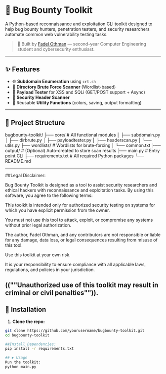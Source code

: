 # 🐞 Bug Bounty Toolkit

A Python-based reconnaissance and exploitation CLI toolkit designed to help bug bounty hunters, penetration testers, and security researchers automate common web vulnerability testing tasks.

> 🔐 Built by [Fadel  Othman](https://github.com/FadelOthman142/) — second-year Computer Engineering student and cybersecurity enthusiast.

---

## ✨ Features

- 🌐 **Subdomain Enumeration** using `crt.sh`
- 📁 **Directory Brute Force Scanner** (Wordlist-based)
- 🧪 **Payload Tester** for XSS and SQLi (GET/POST support + Async)
- 🔐 **Security Header Scanner**
- 🧰 Reusable **Utility Functions** (colors, saving, output formatting)

---

## 📂 Project Structure
bugbounty-toolkit/
├── core/ # All functional modules
│ ├── subdomain.py
│ ├── dirbrute.py
│ ├── payloadtester.py
│ ├── headerscan.py
│ └── utils.py
├── wordlists/ # Wordlists for brute-forcing
│ └── common.txt
├── output/ # (Optional) Auto-created to store scan results
├── main.py # Entry point CLI
├── requirements.txt # All required Python packages
└── README.md

---
##Legal Disclaimer:

Bug Bounty Toolkit is designed as a tool to assist security researchers and ethical hackers with reconnaissance and exploitation tasks. By using this software, you agree to the following terms:

This toolkit is intended only for authorized security testing on systems for which you have explicit permission from the owner.

You must not use this tool to attack, exploit, or compromise any systems without prior legal authorization.

The author, Fadel Othman, and any contributors are not responsible or liable for any damage, data loss, or legal consequences resulting from misuse of this tool.

Use this toolkit at your own risk.

It is your responsibility to ensure compliance with all applicable laws, regulations, and policies in your jurisdiction.

((""Unauthorized use of this toolkit may result in criminal or civil penalties"")).
---
## 🚀 Installation

1. **Clone the repo:**

```bash
git clone https://github.com/yourusername/bugbounty-toolkit.git
cd bugbounty-toolkit

##Install Dependencies:
pip install -r requirements.txt

## ▶️ Usage
Run the toolkit:
python main.py



